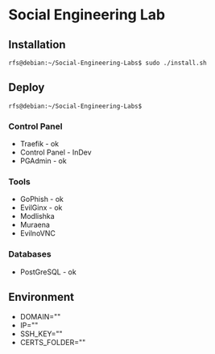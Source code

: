 # Social Engineering Lab

## Installation

```console
rfs@debian:~/Social-Engineering-Labs$ sudo ./install.sh
```


## Deploy
```console
rfs@debian:~/Social-Engineering-Labs$ 
```
### Control Panel

- Traefik - ok
- Control Panel - InDev
- PGAdmin - ok

### Tools

- GoPhish - ok
- EvilGinx - ok
- Modlishka
- Muraena
- EvilnoVNC 
### Databases

- PostGreSQL - ok

## Environment

- DOMAIN=""
- IP=""
- SSH_KEY=""
- CERTS_FOLDER=""
